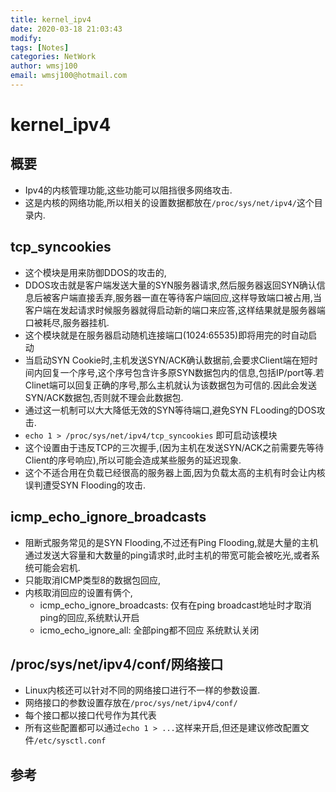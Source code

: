 ```yaml
---
title: kernel_ipv4
date: 2020-03-18 21:03:43
modify: 
tags: [Notes]
categories: NetWork
author: wmsj100
email: wmsj100@hotmail.com
---
```


# kernel_ipv4

## 概要

- Ipv4的内核管理功能,这些功能可以阻挡很多网络攻击.
- 这是内核的网络功能,所以相关的设置数据都放在`/proc/sys/net/ipv4/`这个目录内.

## tcp_syncookies

- 这个模块是用来防御DDOS的攻击的,
- DDOS攻击就是客户端发送大量的SYN服务器请求,然后服务器返回SYN确认信息后被客户端直接丢弃,服务器一直在等待客户端回应,这样导致端口被占用,当客户端在发起请求时候服务器就得启动新的端口来应答,这样结果就是服务器端口被耗尽,服务器挂机.
- 这个模块就是在服务器启动随机连接端口(1024:65535)即将用完的时自动启动
- 当启动SYN Cookie时,主机发送SYN/ACK确认数据前,会要求Client端在短时间内回复一个序号,这个序号包含许多原SYN数据包内的信息,包括IP/port等.若Clinet端可以回复正确的序号,那么主机就认为该数据包为可信的.因此会发送SYN/ACK数据包,否则就不理会此数据包.
- 通过这一机制可以大大降低无效的SYN等待端口,避免SYN FLooding的DOS攻击.
- `echo 1 > /proc/sys/net/ipv4/tcp_syncookies` 即可启动该模块
- 这个设置由于违反TCP的三次握手,(因为主机在发送SYN/ACK之前需要先等待Client的序号响应),所以可能会造成某些服务的延迟现象.
- 这个不适合用在负载已经很高的服务器上面,因为负载太高的主机有时会让内核误判遭受SYN Flooding的攻击.

## icmp_echo_ignore_broadcasts

- 阻断式服务常见的是SYN Flooding,不过还有Ping Flooding,就是大量的主机通过发送大容量和大数量的ping请求时,此时主机的带宽可能会被吃光,或者系统可能会宕机.
- 只能取消ICMP类型8的数据包回应,
- 内核取消回应的设置有俩个,
	- icmp_echo_ignore_broadcasts: 仅有在ping broadcast地址时才取消ping的回应,系统默认开启
	- icmo_echo_ignore_all: 全部ping都不回应 系统默认关闭

## /proc/sys/net/ipv4/conf/网络接口

- Linux内核还可以针对不同的网络接口进行不一样的参数设置.
- 网络接口的参数设置存放在`/proc/sys/net/ipv4/conf/`
- 每个接口都以接口代号作为其代表
- 所有这些配置都可以通过`echo 1 > ...`这样来开启,但还是建议修改配置文件`/etc/sysctl.conf`

## 参考

